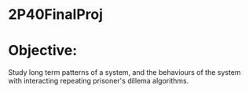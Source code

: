 # 2P40FinalProj

# Objective: 
Study long term patterns of a system, and the behaviours of the system with interacting repeating prisoner's dillema algorithms.
